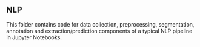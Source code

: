 ## NLP

This folder contains code for data collection, preprocessing, segmentation, annotation and extraction/prediction components of a typical NLP pipeline in Jupyter Notebooks.
